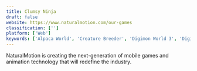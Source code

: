 ```yaml
---
title: Clumsy Ninja
draft: false 
website: https://www.naturalmotion.com/our-games
classification: ['']
platform: ['Web']
keywords: ['Alpaca World', 'Creature Breeder', 'Digimon World 3', 'Digimon World Championship', 'Dog Sweetie', 'Dragon Pet', 'Hamster Life', 'Hooves Of Fire', 'Hungry Shark World', 'My Alien', 'My Horse', 'Nintendogs', 'Nintendogs + Cats', 'Pet Party']
---
```

NaturalMotion is creating the next-generation of mobile games and animation technology that will redefine the industry.